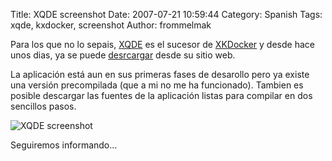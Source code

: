 Title: XQDE screenshot
Date: 2007-07-21 10:59:44
Category: Spanish
Tags: xqde, kxdocker, screenshot
Author: frommelmak

Para los que no lo sepais, [XQDE](http://xqde.xiaprojects.com/index.php) es el sucesor de [XKDocker](http://nomeriasdeti.no-ip.com/index.php?top_tab=1&section_type=2&task=read_more&id_info=105) y desde hace unos dias, ya se puede [desrcargar](http://xqde.xiaprojects.com/download.php) desde su sitio web.

La aplicación está aun en sus primeras fases de desarollo pero ya existe una versión precompilada (que a mi no me ha funcionado). Tambien es posible descargar las fuentes de la aplicación listas para compilar en dos sencillos pasos.

![XQDE screenshot](|filename|/images/old_blog/xqde-snapshot01.jpg)

Seguiremos informando...
